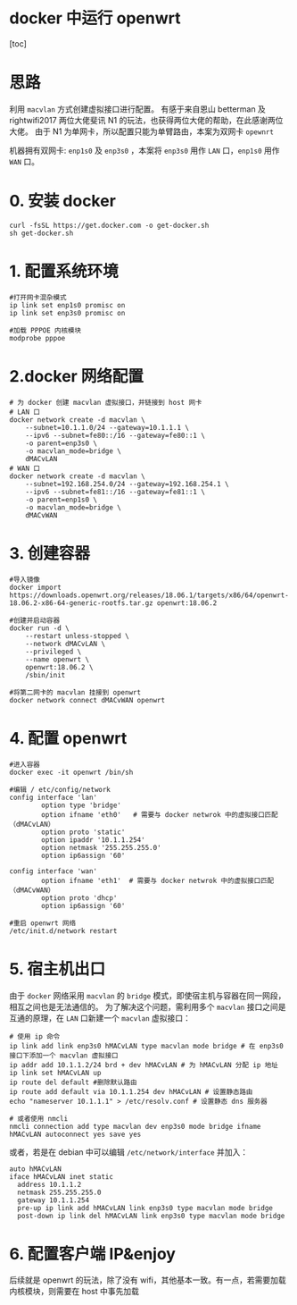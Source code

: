 # docker 中运行 openwrt

[toc]

# 思路
利用 `macvlan` 方式创建虚拟接口进行配置。
有感于来自恩山 betterman 及 rightwifi2017 两位大佬斐讯 N1 的玩法，也获得两位大佬的帮助，在此感谢两位大佬。
由于 N1 为单网卡，所以配置只能为单臂路由，本案为双网卡 `opewnrt`

机器拥有双网卡: `enp1s0` 及 `enp3s0` ，本案将 `enp3s0` 用作 `LAN` 口，`enp1s0` 用作 `WAN` 口。
# 0. 安装 docker
```
curl -fsSL https://get.docker.com -o get-docker.sh
sh get-docker.sh
```
# 1. 配置系统环境
```
#打开网卡混杂模式
ip link set enp1s0 promisc on
ip link set enp3s0 promisc on

#加载 PPPOE 内核模块
modprobe pppoe
````
# 2.docker 网络配置
```
# 为 docker 创建 macvlan 虚拟接口，并链接到 host 网卡
# LAN 口
docker network create -d macvlan \
    --subnet=10.1.1.0/24 --gateway=10.1.1.1 \
    --ipv6 --subnet=fe80::/16 --gateway=fe80::1 \
    -o parent=enp3s0 \
    -o macvlan_mode=bridge \
    dMACvLAN
# WAN 口
docker network create -d macvlan \
    --subnet=192.168.254.0/24 --gateway=192.168.254.1 \
    --ipv6 --subnet=fe81::/16 --gateway=fe81::1 \
    -o parent=enp1s0 \
    -o macvlan_mode=bridge \
    dMACvWAN
```
# 3. 创建容器
```
#导入镜像
docker import https://downloads.openwrt.org/releases/18.06.1/targets/x86/64/openwrt-18.06.2-x86-64-generic-rootfs.tar.gz openwrt:18.06.2

#创建并启动容器
docker run -d \
    --restart unless-stopped \
    --network dMACvLAN \
    --privileged \
    --name openwrt \
    openwrt:18.06.2 \
    /sbin/init

#将第二网卡的 macvlan 挂接到 openwrt
docker network connect dMACvWAN openwrt
```
# 4. 配置 openwrt
```
#进入容器
docker exec -it openwrt /bin/sh

#编辑 / etc/config/network
config interface 'lan'
        option type 'bridge'
        option ifname 'eth0'   # 需要与 docker netwrok 中的虚拟接口匹配（dMACvLAN）
        option proto 'static'
        option ipaddr '10.1.1.254'
        option netmask '255.255.255.0'
        option ip6assign '60'

config interface 'wan'
        option ifname 'eth1'  # 需要与 docker netwrok 中的虚拟接口匹配（dMACvWAN）
        option proto 'dhcp'
        option ip6assign '60'

#重启 openwrt 网络
/etc/init.d/network restart
```
# 5. 宿主机出口
由于 `docker` 网络采用 `macvlan` 的 `bridge` 模式，即使宿主机与容器在同一网段，相互之间也是无法通信的。
为了解决这个问题，需利用多个 `macvlan` 接口之间是互通的原理，在 `LAN` 口新建一个 `macvlan` 虚拟接口：

```
# 使用 ip 命令
ip link add link enp3s0 hMACvLAN type macvlan mode bridge # 在 enp3s0 接口下添加一个 macvlan 虚拟接口
ip addr add 10.1.1.2/24 brd + dev hMACvLAN # 为 hMACvLAN 分配 ip 地址
ip link set hMACvLAN up
ip route del default #删除默认路由
ip route add default via 10.1.1.254 dev hMACvLAN # 设置静态路由
echo "nameserver 10.1.1.1" > /etc/resolv.conf # 设置静态 dns 服务器

# 或者使用 nmcli
nmcli connection add type macvlan dev enp3s0 mode bridge ifname hMACvLAN autoconnect yes save yes
```

或者，若是在 debian 中可以编辑 `/etc/network/interface` 并加入：
```
auto hMACvLAN
iface hMACvLAN inet static
  address 10.1.1.2
  netmask 255.255.255.0
  gateway 10.1.1.254
  pre-up ip link add hMACvLAN link enp3s0 type macvlan mode bridge
  post-down ip link del hMACvLAN link enp3s0 type macvlan mode bridge
```
# 6. 配置客户端 IP&enjoy
后续就是 openwrt 的玩法，除了没有 wifi，其他基本一致。有一点，若需要加载内核模块，则需要在 host 中事先加载